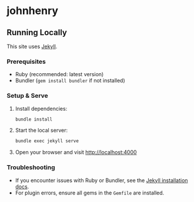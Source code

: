 # johnhenry

## Running Locally

This site uses [Jekyll](https://jekyllrb.com/).

### Prerequisites
- Ruby (recommended: latest version)
- Bundler (`gem install bundler` if not installed)

### Setup & Serve
1. Install dependencies:
   ```sh
   bundle install
   ```
2. Start the local server:
   ```sh
   bundle exec jekyll serve
   ```
3. Open your browser and visit [http://localhost:4000](http://localhost:4000)

### Troubleshooting
- If you encounter issues with Ruby or Bundler, see the [Jekyll installation docs](https://jekyllrb.com/docs/installation/).
- For plugin errors, ensure all gems in the `Gemfile` are installed.